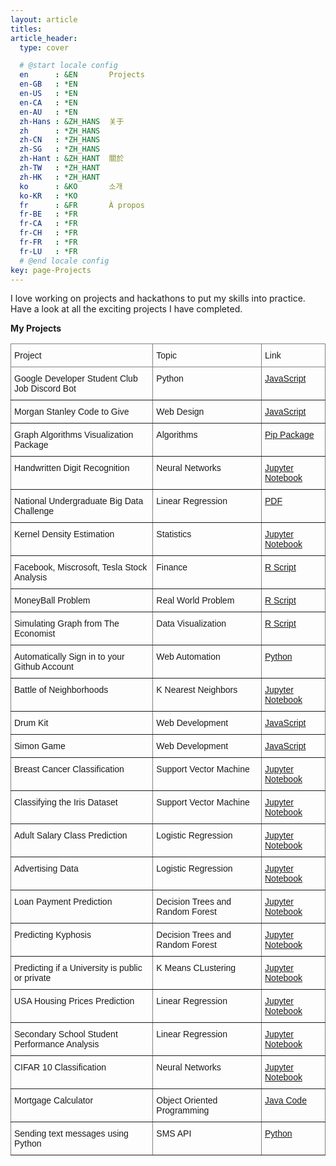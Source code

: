 ```yaml
---
layout: article
titles:
article_header:
  type: cover

  # @start locale config
  en      : &EN       Projects
  en-GB   : *EN
  en-US   : *EN
  en-CA   : *EN
  en-AU   : *EN
  zh-Hans : &ZH_HANS  关于
  zh      : *ZH_HANS
  zh-CN   : *ZH_HANS
  zh-SG   : *ZH_HANS
  zh-Hant : &ZH_HANT  關於
  zh-TW   : *ZH_HANT
  zh-HK   : *ZH_HANT
  ko      : &KO       소개
  ko-KR   : *KO
  fr      : &FR       À propos
  fr-BE   : *FR
  fr-CA   : *FR
  fr-CH   : *FR
  fr-FR   : *FR
  fr-LU   : *FR
  # @end locale config
key: page-Projects
---
```


I love working on projects and hackathons to put my skills into practice.  
Have a look at all the exciting projects I have completed.



**My Projects**

<style type="text/css">
.tg  {border-collapse:collapse;border-spacing:0;}
.tg td{border-color:black;border-style:solid;border-width:1px;font-family:Arial, sans-serif;font-size:14px;
  overflow:hidden;padding:10px 5px;word-break:normal;}
.tg th{border-color:black;border-style:solid;border-width:1px;font-family:Arial, sans-serif;font-size:14px;
  font-weight:normal;overflow:hidden;padding:10px 5px;word-break:normal;}
.tg .tg-0pky{border-color:inherit;text-align:left;vertical-align:top}
</style>
<table class="tg">
<thead>
  <tr>
    <th class="tg-0pky">Project </th>
    <th class="tg-0pky">Topic</th>
    <th class="tg-0pky">Link</th>
  </tr>
</thead>
<tbody>
  <tr>
    <td class="tg-0pky">Google Developer Student Club Job Discord Bot</td>
    <td class="tg-0pky">Python</td>
    <td class="tg-0pky"><a href="https://github.com/Google-DSC-UAlberta/Discord-Bot" rel="noopener noreferrer">JavaScript</a></td>
  </tr>
  <tr>
    <td class="tg-0pky">Morgan Stanley Code to Give</td>
    <td class="tg-0pky">Web Design</td>
    <td class="tg-0pky"><a href="https://github.com/Akarsh654/destanation-hub" rel="noopener noreferrer">JavaScript</a></td>
  </tr>
    <tr>
    <td class="tg-0pky">Graph Algorithms Visualization Package</td>
    <td class="tg-0pky">Algorithms </td>
    <td class="tg-0pky"><a href="https://pypi.org/project/graph-algo-vis/0.2/#description" rel="noopener noreferrer">Pip Package</a></td>
  </tr>
    <tr>
    <td class="tg-0pky">Handwritten Digit Recognition</td>
    <td class="tg-0pky">Neural Networks </td>
    <td class="tg-0pky"><a href="https://github.com/Akarsh654/Deep-Learning-Projects/blob/main/Neural%20Networks/Handwritten%20Digit%20Recognition/Handwritten%20Digit%20Recognition.ipynb" rel="noopener noreferrer">Jupyter Notebook</a></td>
  </tr>
   <tr>
    <td class="tg-0pky">National Undergraduate Big Data Challenge</td>
    <td class="tg-0pky">Linear Regression </td>
    <td class="tg-0pky"><a href="https://github.com/Akarsh654/UnBDC-2020/blob/master/UnBDC_2020_Project_Report.pdf" target="_blank" rel="noopener noreferrer">PDF</a></td>
  </tr>
  <tr>
    <td class="tg-0pky">Kernel Density Estimation</td>
    <td class="tg-0pky">Statistics </td>
    <td class="tg-0pky"><a href="https://github.com/Akarsh654/Data-Analysis-and-Visualization/blob/master/Kernel%20Density%20Estimation%20(KDE)/Kernel%20Density%20Estimation.ipynb" target="_blank" rel="noopener noreferrer">Jupyter Notebook</a></td>
  </tr>
  <tr>
    <td class="tg-0pky">Facebook, Miscrosoft, Tesla Stock Analysis</td>
    <td class="tg-0pky">Finance </td>
    <td class="tg-0pky"><a href="https://github.com/Akarsh654/Data-Analysis-and-Visualization/blob/master/Tesla%2C%20Facebook%2C%20Microsoft%20Stock%20Analysis/Quantmod.R" target="_blank" rel="noopener noreferrer">R Script</a></td>
  </tr>
   <tr>
    <td class="tg-0pky">MoneyBall Problem</td>
    <td class="tg-0pky">Real World Problem </td>
    <td class="tg-0pky"><a href="https://github.com/Akarsh654/Data-Analysis-and-Visualization/blob/master/MoneyBall%20Problem/MoneyBall.R" target="_blank" rel="noopener noreferrer">R Script</a></td>
  </tr>
  <tr>
    <td class="tg-0pky">Simulating Graph from The Economist</td>
    <td class="tg-0pky">Data Visualization </td>
    <td class="tg-0pky"><a href="https://github.com/Akarsh654/Data-Analysis-and-Visualization/blob/master/Graph%20from%20The%20Economist/DataVisualizationGraph.R" target="_blank" rel="noopener noreferrer">R Script</a></td>
  </tr>
    <tr>
    <td class="tg-0pky">Automatically Sign in to your Github Account</td>
    <td class="tg-0pky">Web Automation </td>
    <td class="tg-0pky"><a href="https://github.com/Akarsh654/Web-Automation/blob/master/automation.py" rel="noopener noreferrer">Python</a></td>
  </tr>
   <tr>
    <td class="tg-0pky">Battle of Neighborhoods</td>
    <td class="tg-0pky">K Nearest Neighbors </td>
    <td class="tg-0pky"><a href="https://github.com/Akarsh654/The-Battle-of-Neighborhoods/blob/master/COVID-19%20in%20Toronto%20Neighborhoods.ipynb" rel="noopener noreferrer">Jupyter Notebook</a></td>
  </tr>
     <tr>
    <td class="tg-0pky">Drum Kit</td>
    <td class="tg-0pky">Web Development </td>
    <td class="tg-0pky"><a href="https://akarsh654.github.io/Drum-Kit/" rel="noopener noreferrer">JavaScript</a></td>
  </tr>
     <tr>
    <td class="tg-0pky">Simon Game</td>
    <td class="tg-0pky">Web Development </td>
    <td class="tg-0pky"><a href="https://akarsh654.github.io/Simon-Game/" rel="noopener noreferrer">JavaScript</a></td>
  </tr>
   <tr>
    <td class="tg-0pky">Breast Cancer Classification</td>
    <td class="tg-0pky">Support Vector Machine </td>
    <td class="tg-0pky"><a href="https://github.com/Akarsh654/Machine-Learning-Projects/blob/master/Support%20Vector%20Machine/Breast%20Cancer%20Classification/Breast%20Cancer%20Classification%20using%20SVM.ipynb" rel="noopener noreferrer">Jupyter Notebook</a></td>
  </tr>
     <tr>
    <td class="tg-0pky">Classifying the Iris Dataset</td>
    <td class="tg-0pky">Support Vector Machine </td>
    <td class="tg-0pky"><a href="https://github.com/Akarsh654/Machine-Learning-Projects/blob/master/Support%20Vector%20Machine/Classifying%20the%20Iris%20Dataset/Classifying%20the%20Iris%20Dataset%20using%20SVM.ipynb" rel="noopener noreferrer">Jupyter Notebook</a></td>
  </tr>
  <tr>
    <td class="tg-0pky">Adult Salary Class Prediction</td>
    <td class="tg-0pky">Logistic Regression </td>
    <td class="tg-0pky"><a href="https://github.com/Akarsh654/Machine-Learning-Projects/blob/master/Logistic%20Regression/Adult%20Salary-Class%20Prediction/Adult_SalaryClass_Prediction.R" rel="noopener noreferrer">Jupyter Notebook</a></td>
  </tr>
  <tr>
    <td class="tg-0pky">Advertising Data</td>
    <td class="tg-0pky">Logistic Regression </td>
    <td class="tg-0pky"><a href="https://github.com/Akarsh654/Machine-Learning-Projects/blob/master/Logistic%20Regression/Advertising%20Data/Advertising%20Data%20.ipynb" rel="noopener noreferrer">Jupyter Notebook</a></td>
  </tr>
  <tr>
    <td class="tg-0pky">Loan Payment Prediction</td>
    <td class="tg-0pky">Decision Trees and Random Forest </td>
    <td class="tg-0pky"><a href="https://github.com/Akarsh654/Machine-Learning-Projects/blob/master/Decision%20Trees%20and%20Random%20Forests/Loan%20Payment%20Prediction/Loan%20Payment%20Prediction%20.ipynb" rel="noopener noreferrer">Jupyter Notebook</a></td>
  </tr>
  <tr>
    <td class="tg-0pky">Predicting Kyphosis</td>
    <td class="tg-0pky">Decision Trees and Random Forest </td>
    <td class="tg-0pky"><a href="https://github.com/Akarsh654/Machine-Learning-Projects/blob/master/Decision%20Trees%20and%20Random%20Forests/Predicting%20Kyphosis%20Kaggle%20Challenge/Kyphosis%20Prediction.ipynb" rel="noopener noreferrer">Jupyter Notebook</a></td>
  </tr>
   <tr>
    <td class="tg-0pky">Predicting if a University is public or private</td>
    <td class="tg-0pky">K Means CLustering </td>
    <td class="tg-0pky"><a href="https://github.com/Akarsh654/Machine-Learning-Projects/blob/master/K%20Means%20Clustering/Predicting%20if%20a%20university%20is%20Public%20or%20Private/Predicting%20if%20a%20university%20is%20Private%20or%20Public.ipynb" rel="noopener noreferrer">Jupyter Notebook</a></td>
  </tr>
  <tr>
    <td class="tg-0pky">USA Housing Prices Prediction</td>
    <td class="tg-0pky">Linear Regression </td>
    <td class="tg-0pky"><a href="https://github.com/Akarsh654/Machine-Learning-Projects/blob/master/Linear%20Regression/USA%20housing%20prices%20prediction/USA%20Housing%20Prices%20Prediction.ipynb" rel="noopener noreferrer">Jupyter Notebook</a></td>
  </tr>
  <tr>
    <td class="tg-0pky">Secondary School Student Performance Analysis</td>
    <td class="tg-0pky">Linear Regression </td>
    <td class="tg-0pky"><a href="https://github.com/Akarsh654/Machine-Learning-Projects/blob/master/Linear%20Regression/Student%20Perfomance%20Analysis/linearreg.R" rel="noopener noreferrer">Jupyter Notebook</a></td>
  </tr>
  <tr>
    <td class="tg-0pky">CIFAR 10 Classification</td>
    <td class="tg-0pky">Neural Networks </td>
    <td class="tg-0pky"><a href="https://github.com/Akarsh654/Deep-Learning-Projects/blob/main/Neural%20Networks/CIFAR-10%20Image%20Classification/CIFAR10%20Classification.ipynb" rel="noopener noreferrer">Jupyter Notebook</a></td>
  </tr>
  <tr>
    <td class="tg-0pky">Mortgage Calculator</td>
    <td class="tg-0pky">Object Oriented Programming </td>
    <td class="tg-0pky"><a href="https://github.com/Akarsh654/Java-Projects/blob/master/Mortgage%20Calculator/MortgageCalculator.java" rel="noopener noreferrer">Java Code</a></td>
  </tr>
  <tr>
    <td class="tg-0pky">Sending text messages using Python</td>
    <td class="tg-0pky">SMS API </td>
    <td class="tg-0pky"><a href="https://github.com/Akarsh654/SMS-using-python/blob/master/Send%20SMS%20using%20Python/textmessage.py">Python</a></td>
  </tr>
  
</tbody>
</table>





